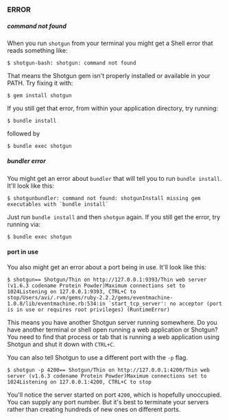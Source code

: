 ### ERROR

##### command not found

When you run `shotgun` from your terminal you might get a Shell error that reads something like:

```
$ shotgun-bash: shotgun: command not found
```

That means the Shotgun gem isn't properly installed or available in your PATH. Try fixing it with:

```
$ gem install shotgun
```

If you still get that error, from within your application directory, try running:

```
$ bundle install
```

followed by

```
$ bundle exec shotgun
```

##### bundler error

You might get an error about `bundler` that will tell you to run `bundle install`. It'll look like this:

```
$ shotgunbundler: command not found: shotgunInstall missing gem executables with `bundle install`
```

Just run `bundle install` and then `shotgun` again. If you still get the error, try running via:

```
$ bundle exec shotgun
```

#### port in use

You also might get an error about a port being in use. It'll look like this:

```
$ shotgun== Shotgun/Thin on http://127.0.0.1:9393/Thin web server (v1.6.3 codename Protein Powder)Maximum connections set to 1024Listening on 127.0.0.1:9393, CTRL+C to stop/Users/avi/.rvm/gems/ruby-2.2.2/gems/eventmachine-1.0.8/lib/eventmachine.rb:534:in `start_tcp_server': no acceptor (port is in use or requires root privileges) (RuntimeError)
```

This means you have another Shotgun server running somewhere. Do you have another terminal or shell open running a web application or Shotgun? You need to find that process or tab that is running a web application using Shotgun and shut it down with `CTRL+C`.

You can also tell Shotgun to use a different port with the `-p` flag.

```
$ shotgun -p 4200== Shotgun/Thin on http://127.0.0.1:4200/Thin web server (v1.6.3 codename Protein Powder)Maximum connections set to 1024Listening on 127.0.0.1:4200, CTRL+C to stop
```

You'll notice the server started on port `4200`, which is hopefully unoccupied. You can supply any port number. But it's best to terminate your servers rather than creating hundreds of new ones on different ports.